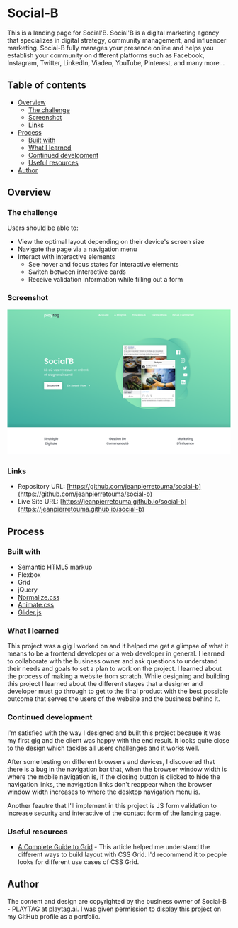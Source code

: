 # Social-B

This is a landing page for Social'B. Social'B is a digital marketing agency that specializes in digital strategy, community management, and influencer marketing. Social-B fully manages your presence online and helps you establish your community on different platforms such as Facebook, Instagram, Twitter, LinkedIn, Viadeo, YouTube, Pinterest, and many more...

## Table of contents

- [Overview](#overview)
  - [The challenge](#the-challenge)
  - [Screenshot](#screenshot)
  - [Links](#links)
- [Process](#process)
  - [Built with](#built-with)
  - [What I learned](#what-i-learned)
  - [Continued development](#continued-development)
  - [Useful resources](#useful-resources)
- [Author](#author)

## Overview

### The challenge

Users should be able to:

- View the optimal layout depending on their device's screen size
- Navigate the page via a navigation menu
- Interact with interactive elements
  - See hover and focus states for interactive elements
  - Switch between interactive cards
  - Receive validation information while filling out a form

### Screenshot

![Desktop preview for the header section of the landing page](./assets/images/desktop-preview.png)

### Links

- Repository URL: [https://github.com/jeanpierretouma/social-b](https://github.com/jeanpierretouma/social-b)
- Live Site URL: [https://jeanpierretouma.github.io/social-b](https://jeanpierretouma.github.io/social-b)

## Process

### Built with

- Semantic HTML5 markup
- Flexbox
- Grid
- jQuery
- [Normalize.css](https://necolas.github.io/normalize.css/)
- [Animate.css](https://github.com/animate-css/animate.css)
- [Glider.js](https://github.com/NickPiscitelli/Glider.js)

### What I learned

This project was a gig I worked on and it helped me get a glimpse of what it means to be a frontend developer or a web developer in general. I learned to collaborate with the business owner and ask questions to understand their needs and goals to set a plan to work on the project. I learned about the process of making a website from scratch. While designing and building this project I learned about the different stages that a designer and developer must go through to get to the final product with the best possible outcome that serves the users of the website and the business behind it.

### Continued development

I'm satisfied with the way I designed and built this project because it was my first gig and the client was happy with the end result. It looks quite close to the design which tackles all users challenges and it works well.

After some testing on different browsers and devices, I discovered that there is a bug in the navigation bar that, when the browser window width is where the mobile navigation is, if the closing button is clicked to hide the navigation links, the navigation links don't reappear when the browser window width increases to where the desktop navigation menu is.

Another feautre that I'll implement in this project is JS form validation to increase security and interactive of the contact form of the landing page.

### Useful resources

- [A Complete Guide to Grid](https://css-tricks.com/snippets/css/complete-guide-grid) - This article helped me understand the different ways to build layout with CSS Grid. I'd recommend it to people looks for different use cases of CSS Grid.

## Author

The content and design are copyrighted by the business owner of Social-B - PLAYTAG at [playtag.ai](https://playtag.ai). I was given permission to display this project on my GitHub profile as a portfolio.